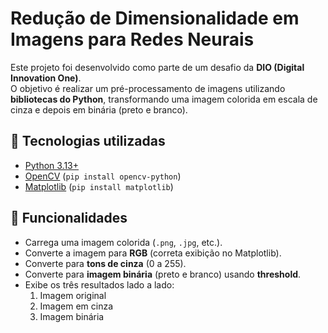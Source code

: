 # Redução de Dimensionalidade em Imagens para Redes Neurais

Este projeto foi desenvolvido como parte de um desafio da **DIO (Digital Innovation One)**.  
O objetivo é realizar um pré-processamento de imagens utilizando **bibliotecas do Python**, transformando uma imagem colorida em escala de cinza e depois em binária (preto e branco).  

## 🚀 Tecnologias utilizadas
- [Python 3.13+](https://www.python.org/)
- [OpenCV](https://opencv.org/) (`pip install opencv-python`)
- [Matplotlib](https://matplotlib.org/) (`pip install matplotlib`)

## 📌 Funcionalidades
- Carrega uma imagem colorida (`.png`, `.jpg`, etc.).
- Converte a imagem para **RGB** (correta exibição no Matplotlib).
- Converte para **tons de cinza** (0 a 255).
- Converte para **imagem binária** (preto e branco) usando **threshold**.
- Exibe os três resultados lado a lado:
  1. Imagem original
  2. Imagem em cinza
  3. Imagem binária

